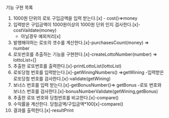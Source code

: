 기능 구현 목록 
1. 1000원 단위의 로또 구입금액을 입력 받는다.[x] - cost()=>money
2. 입력받은 구입금액이 1000원이상의 1000원 단위 인지 검사한다.[x]-costVaildate(money)
    - 아닐경우 예외처리[x]
3. 발행해야하는 로또의 갯수를 계산한다.[x]-purchasesCount(money) => number
4. 로또번호를 추출하는 기능을 구현한다.[x]-createLottoNumber(number) => lottoList=[]
5. 추출한 로또번호를 출력한다.[x]-printLottoList(lottoList)
6. 로또당첨 번호를 입력받는다.[x]-getWiningNumbers() =>getWining
    -입력받은 로또당첨 번호를 검사한다.[x]-validate(getWining)
7. 보너스 번호를 입력 받는다.[x]-getBonusNumber()=> getBonus
    -로또 번호와 보너스 번호를 검사한다.[x]-bonusNumberValidate(getWining,getBonus)
8. 추출한 로또 번호와 당첨번호를 비교한다.[x]-compare()
9. 수익률을 계산한다. 당첨금액/구입금액*100[x]-compare()
10. 결과를 출력한다.[x]-resultPrint